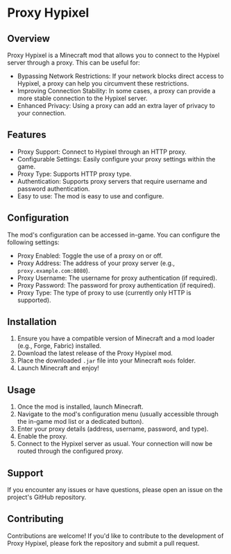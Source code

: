 # Proxy Hypixel

## Overview

Proxy Hypixel is a Minecraft mod that allows you to connect to the Hypixel server through a proxy. This can be useful for:

*   Bypassing Network Restrictions: If your network blocks direct access to Hypixel, a proxy can help you circumvent these restrictions.
*   Improving Connection Stability: In some cases, a proxy can provide a more stable connection to the Hypixel server.
*   Enhanced Privacy: Using a proxy can add an extra layer of privacy to your connection.

## Features

*   Proxy Support: Connect to Hypixel through an HTTP proxy.
*   Configurable Settings: Easily configure your proxy settings within the game.
*   Proxy Type: Supports HTTP proxy type.
*   Authentication: Supports proxy servers that require username and password authentication.
*   Easy to use: The mod is easy to use and configure.

## Configuration

The mod's configuration can be accessed in-game. You can configure the following settings:

*   Proxy Enabled: Toggle the use of a proxy on or off.
*   Proxy Address: The address of your proxy server (e.g., `proxy.example.com:8080`).
*   Proxy Username: The username for proxy authentication (if required).
*   Proxy Password: The password for proxy authentication (if required).
*   Proxy Type: The type of proxy to use (currently only HTTP is supported).

## Installation

1.  Ensure you have a compatible version of Minecraft and a mod loader (e.g., Forge, Fabric) installed.
2.  Download the latest release of the Proxy Hypixel mod.
3.  Place the downloaded `.jar` file into your Minecraft `mods` folder.
4.  Launch Minecraft and enjoy!

## Usage

1.  Once the mod is installed, launch Minecraft.
2.  Navigate to the mod's configuration menu (usually accessible through the in-game mod list or a dedicated button).
3.  Enter your proxy details (address, username, password, and type).
4.  Enable the proxy.
5.  Connect to the Hypixel server as usual. Your connection will now be routed through the configured proxy.

## Support

If you encounter any issues or have questions, please open an issue on the project's GitHub repository.

## Contributing

Contributions are welcome! If you'd like to contribute to the development of Proxy Hypixel, please fork the repository and submit a pull request.